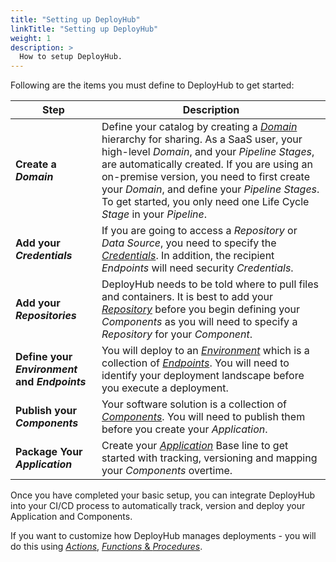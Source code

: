 ```yaml
---
title: "Setting up DeployHub"
linkTitle: "Setting up DeployHub"
weight: 1
description: >
  How to setup DeployHub. 
---
```


Following are the items you must define to DeployHub to get started:

| Step | Description |
| --- | --- |
**Create a _Domain_** | Define your catalog by creating a [_Domain_](/userguide/first-steps/2-defining-domains/) hierarchy for sharing. As a SaaS user, your high-level _Domain_, and your _Pipeline Stages_, are automatically created. If you are using an on-premise version, you need to first create your _Domain_, and define your _Pipeline Stages_. To get started, you only need one Life Cycle _Stage_ in your _Pipeline_.
|**Add your _Credentials_** | If you are going to access a _Repository_ or _Data Source_, you need to specify the [_Credentials_](/userguide/first-steps/2-define-your-credentials/). In addition, the recipient _Endpoints_ will need security _Credentials_.
|**Add your _Repositories_** | DeployHub needs to be told where to pull files and containers. It is best to add your [_Repository_](/userguide/first-steps/2-define-repositories/) before you begin defining your _Components_ as you will need to specify a _Repository_ for your _Component_.|
|**Define your _Environment_ and _Endpoints_** | You will deploy to an [_Environment_](/userguide/first-steps/2-define-environments/) which is a collection of [_Endpoints_](/userguide/first-steps/2-define-endpoints/). You will need to identify your deployment landscape before you execute a deployment.
|**Publish your _Components_**| Your software solution is a collection of [_Components_](/userguide/publishing-components/).  You will need to publish them before you create your _Application_.|
|**Package Your _Application_** | Create your [_Application_](/userguide/packaging-applications/) Base line to get started with tracking, versioning and mapping your _Components_ overtime.

Once you have completed your basic setup, you can integrate DeployHub into your CI/CD process to automatically track, version and deploy your Application and Components.

If you want to customize how DeployHub manages deployments - you will do this using [_Actions_](/userguide/customizations/2-define-your-actions/), [_Functions_ & _Procedures_](/userguide/customizations/2-define-your-functions-and-procedures/).
